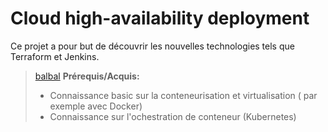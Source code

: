 # **Cloud high-availability deployment**

Ce projet a pour but de découvrir les nouvelles technologies tels que Terraform et Jenkins.

> [balbal](!TIP) 
> **Prérequis/Acquis:**
> - Connaissance basic sur la conteneurisation et virtualisation ( par exemple avec Docker) 
> - Connaissance sur l'ochestration de conteneur (Kubernetes)
> 





